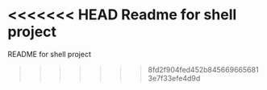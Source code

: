 <<<<<<< HEAD
Readme for shell project
=======
README for shell project
>>>>>>> 8fd2f904fed452b8456696656813e7f33efe4d9d
